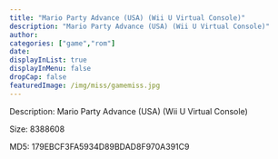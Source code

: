 ```yaml
---
title: "Mario Party Advance (USA) (Wii U Virtual Console)"
description: "Mario Party Advance (USA) (Wii U Virtual Console)"
author: 
categories: ["game","rom"]
date: 
displayInList: true
displayInMenu: false
dropCap: false
featuredImage: /img/miss/gamemiss.jpg
---
```


Description: Mario Party Advance (USA) (Wii U Virtual Console)

Size: 8388608

MD5: 179EBCF3FA5934D89BDAD8F970A391C9

